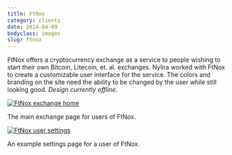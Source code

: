 ```yaml
---
title: FtNox
category: clients
date: 2014-04-09
bodyclass: images
slug: ftnox
---
```


FtNox offers a cryptocurrency exchange as a service to people wishing to start their own Bitcoin, Litecoin, et. al. exchanges. Nylira worked with FtNox to create a customizable user interface for the service. The colors and branding on the site need the ability to be changed by the user while still looking good. *Design currently offline.*

<div class="figure">
  <a href="../assets/images/clients/ftnox-01@2x.png"><img src="../assets/images/clients/ftnox-01.png" alt="FtNox exchange home"></a>
  <div class="figcaption">
    <p>The main exchange page for users of FtNox.</p>
  </div>
</div>

<div class="figure">
  <a href="../assets/images/clients/ftnox-02@2x.png"><img src="../assets/images/clients/ftnox-02.png" alt="FtNox user settings"></a>
  <div class="figcaption">
    <p>An example settings page for a user of FtNox.</p>
  </div>
</div>
